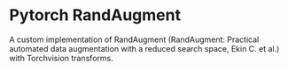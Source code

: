 # Pytorch RandAugment

A custom implementation of RandAugment (RandAugment: Practical automated data augmentation
with a reduced search space, Ekin C. et al.) with Torchvision transforms.
